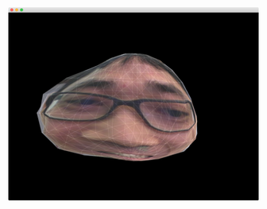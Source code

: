 ![screenshot](https://raw.githubusercontent.com/nariakiiwatani/ofxSkinnedMesh/images/screenshot-example-soundsphere.png)